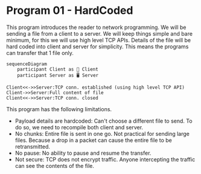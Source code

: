# Program 01 - HardCoded
This program introduces the reader to network programming. We will be sending a file from a client to a server. We will keep things simple and bare minimum, for this we will use high level TCP APIs. Details of the file will be hard coded into client and server for simplicity. This means the programs can transfer that 1 file only.

```mermaid
sequenceDiagram
    participant Client as 📱 Client
    participant Server as 🖥️ Server

Client<<->>Server:TCP conn. established (using high level TCP API)
Client->>Server:Full content of file
Client<<->>Server:TCP conn. closed
```

This program has the following limitations.
* Payload details are hardcoded: Can't choose a different file to send. To do so, we need to recompile both client and server.
* No chunks: Entire file is sent in one go. Not practical for sending large files. Because a drop in a packet can cause the entire file to be retransmitted.
* No pause: No ability to pause and resume the transfer.
* Not secure: TCP does not encrypt traffic. Anyone intercepting the traffic can see the contents of the file.